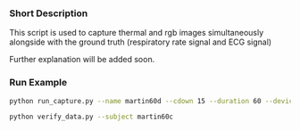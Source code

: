 ### Short Description
This script is used to capture thermal and rgb images simultaneously alongside with the ground truth (respiratory rate signal and ECG signal)

Further explanation will be added soon.

### Run Example
```bash
python run_capture.py --name martin60d --cdown 15 --duration 60 --devicethermal 0 --devicergb 2 --dps 20 --conn usb
```

```bash
python verify_data.py --subject martin60c
```